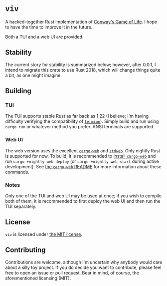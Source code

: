 # `viv`

A hacked-together Rust implementation of [Conway's Game of Life](https://en.wikipedia.org/wiki/Conway's_Game_of_Life). I hope to have the time to improve it in the future.

Both a TUI and a web UI are provided.

## Stability

The current story for stability is summarized below; however, after 0.0.1, I intend to migrate this crate to use Rust 2018, which will change things quite a bit, as one might imagine.

## Building

### TUI

The TUI supports stable Rust as far back as 1.22 (I believe; I'm having difficulty verifying the compatibility of [`termion`](https://crates.io/crates/termion)). Simply build and run using `cargo run` or whatever method you prefer. ANSI terminals are supported.

### Web UI

The web version uses the excellent [`cargo-web`](https://github.com/koute/cargo-web) and [`stdweb`](https://github.com/koute/stdweb). Only nightly Rust is supported for now. To build, it is recommended to [install `cargo-web`](https://github.com/koute/cargo-web#installation) and run `cargo +nightly web deploy` (or `cargo +nightly web start` during active development). See [the `cargo-web` README](https://github.com/koute/cargo-web#readme) for more information about these commands.

### Notes

Only one of the TUI and web UI may be used at once; if you wish to compile both of them, it is recommended to first deploy the web UI and then run the TUI separately.

## License

`viv` is licensed under [the MIT license](LICENSE).

## Contributing

Contributions are welcome, although I'm uncertain why anybody would care about a silly toy project. If you do decide you want to contribute, please feel free to open an issue or pull request. Bear in mind, of course, the aforementioned licensing (MIT).
